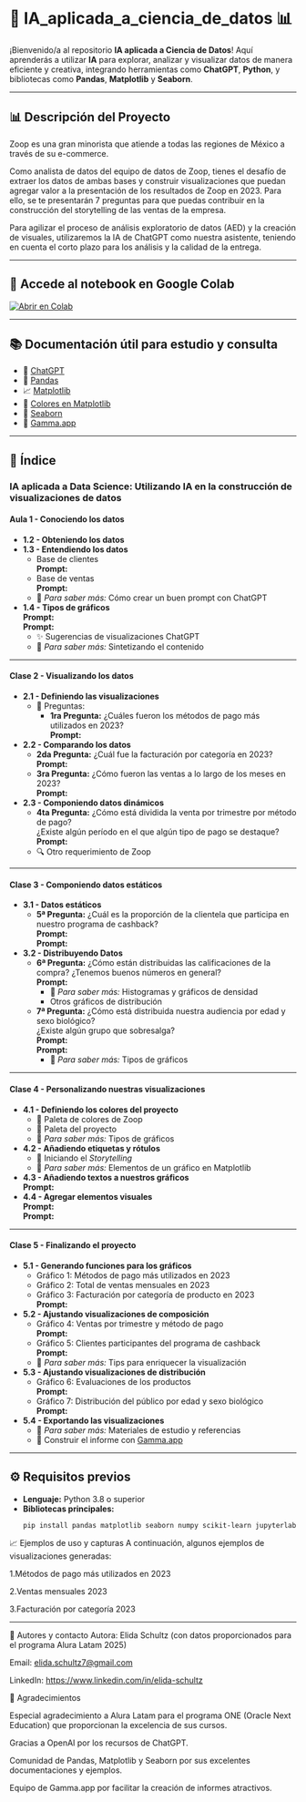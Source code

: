 # 🤖 IA_aplicada_a_ciencia_de_datos 📊
¡Bienvenido/a al repositorio **IA aplicada a Ciencia de Datos**! Aquí aprenderás a utilizar **IA** para explorar, analizar y visualizar datos de manera eficiente y creativa, integrando herramientas como **ChatGPT**, **Python**, y bibliotecas como **Pandas**, **Matplotlib** y **Seaborn**.

---

## 📊 Descripción del Proyecto

Zoop es una gran minorista que atiende a todas las regiones de México a través de su e-commerce.

Como analista de datos del equipo de datos de Zoop, tienes el desafío de extraer los datos de ambas bases y construir visualizaciones que puedan agregar valor a la presentación de los resultados de Zoop en 2023. Para ello, se te presentarán 7 preguntas para que puedas contribuir en la construcción del storytelling de las ventas de la empresa.

Para agilizar el proceso de análisis exploratorio de datos (AED) y la creación de visuales, utilizaremos la IA de ChatGPT como nuestra asistente, teniendo en cuenta el corto plazo para los análisis y la calidad de la entrega.

---
## 🚀 Accede al notebook en Google Colab 

[![Abrir en Colab](https://colab.research.google.com/assets/colab-badge.svg)](https://colab.research.google.com/github/evs-11/IA_aplicada_a-_la_ciencia_de_datos/blob/main/IA_aplicada.ipynb)

---

## 📚 Documentación útil para estudio y consulta

- 🤖 [ChatGPT](https://chatgpt.com/)  
- 🐼 [Pandas](https://pandas.pydata.org/)  
- 📈 [Matplotlib](https://matplotlib.org/stable/)  
- 🎨 [Colores en Matplotlib](https://matplotlib.org/stable/gallery/color/named_colors.html)  
- 🌊 [Seaborn](https://seaborn.pydata.org/)  
- 🧩 [Gamma.app](https://gamma.app/)  

---

## 📑 Índice

### IA aplicada a Data Science: Utilizando IA en la construcción de visualizaciones de datos

#### Aula 1 - Conociendo los datos
- **1.2 - Obteniendo los datos**  
- **1.3 - Entendiendo los datos**  
  - Base de clientes  
    **Prompt:**  
  - Base de ventas  
    **Prompt:**  
  - 📌 *Para saber más:* Cómo crear un buen prompt con ChatGPT  
- **1.4 - Tipos de gráficos**  
  **Prompt:**  
  **Prompt:**  
  - ✨ Sugerencias de visualizaciones ChatGPT  
  - 📌 *Para saber más:* Sintetizando el contenido  

---

#### Clase 2 - Visualizando los datos
- **2.1 - Definiendo las visualizaciones**  
  - 🧠 Preguntas:  
    - **1ra Pregunta:** ¿Cuáles fueron los métodos de pago más utilizados en 2023?  
      **Prompt:**  
- **2.2 - Comparando los datos**  
  - **2da Pregunta:** ¿Cuál fue la facturación por categoría en 2023?  
    **Prompt:**  
  - **3ra Pregunta:** ¿Cómo fueron las ventas a lo largo de los meses en 2023?  
    **Prompt:**  
- **2.3 - Componiendo datos dinámicos**  
  - **4ta Pregunta:** ¿Cómo está dividida la venta por trimestre por método de pago?  
    ¿Existe algún período en el que algún tipo de pago se destaque?  
    **Prompt:**  
  - 🔍 Otro requerimiento de Zoop  

---

#### Clase 3 - Componiendo datos estáticos
- **3.1 - Datos estáticos**  
  - **5ª Pregunta:** ¿Cuál es la proporción de la clientela que participa en nuestro programa de cashback?  
    **Prompt:**  
    **Prompt:**  
- **3.2 - Distribuyendo Datos**  
  - **6ª Pregunta:** ¿Cómo están distribuidas las calificaciones de la compra? ¿Tenemos buenos números en general?  
    **Prompt:**  
    - 📌 *Para saber más:* Histogramas y gráficos de densidad  
    - Otros gráficos de distribución  
  - **7ª Pregunta:** ¿Cómo está distribuida nuestra audiencia por edad y sexo biológico?  
    ¿Existe algún grupo que sobresalga?  
    **Prompt:**  
    **Prompt:**  
    - 📌 *Para saber más:* Tipos de gráficos  

---

#### Clase 4 - Personalizando nuestras visualizaciones
- **4.1 - Definiendo los colores del proyecto**  
  - 🎨 Paleta de colores de Zoop  
  - 🎨 Paleta del proyecto  
  - 📌 *Para saber más:* Tipos de gráficos  
- **4.2 - Añadiendo etiquetas y rótulos**  
  - 🧾 Iniciando el *Storytelling*  
  - 📌 *Para saber más:* Elementos de un gráfico en Matplotlib  
- **4.3 - Añadiendo textos a nuestros gráficos**  
  **Prompt:**  
- **4.4 - Agregar elementos visuales**  
  **Prompt:**  
  **Prompt:**  

---

#### Clase 5 - Finalizando el proyecto
- **5.1 - Generando funciones para los gráficos**  
  - Gráfico 1: Métodos de pago más utilizados en 2023  
  - Gráfico 2: Total de ventas mensuales en 2023  
  - Gráfico 3: Facturación por categoría de producto en 2023  
    **Prompt:**  
- **5.2 - Ajustando visualizaciones de composición**  
  - Gráfico 4: Ventas por trimestre y método de pago  
    **Prompt:**  
  - Gráfico 5: Clientes participantes del programa de cashback  
    **Prompt:**  
  - 📌 *Para saber más:* Tips para enriquecer la visualización  
- **5.3 - Ajustando visualizaciones de distribución**  
  - Gráfico 6: Evaluaciones de los productos  
    **Prompt:**  
  - Gráfico 7: Distribución del público por edad y sexo biológico  
    **Prompt:**  
- **5.4 - Exportando las visualizaciones**  
  - 📌 *Para saber más:* Materiales de estudio y referencias  
  - 🧾 Construir el informe con [Gamma.app](https://gamma.app/)  

---

## ⚙️ Requisitos previos

- **Lenguaje:** Python 3.8 o superior  
- **Bibliotecas principales:**  
  ```bash
  pip install pandas matplotlib seaborn numpy scikit-learn jupyterlab
  
📈 Ejemplos de uso y capturas
A continuación, algunos ejemplos de visualizaciones generadas:

1.Métodos de pago más utilizados en 2023

2.Ventas mensuales 2023

3.Facturación por categoría 2023

---

👥 Autores y contacto
Autora: Elida Schultz (con datos proporcionados para el programa Alura Latam 2025)

Email: elida.schultz7@gmail.com

LinkedIn: https://www.linkedin.com/in/elida-schultz

🎉 Agradecimientos

Especial agradecimiento a Alura Latam para el programa ONE (Oracle Next Education) que proporcionan la excelencia de sus cursos.

Gracias a OpenAI por los recursos de ChatGPT.

Comunidad de Pandas, Matplotlib y Seaborn por sus excelentes documentaciones y ejemplos.

Equipo de Gamma.app por facilitar la creación de informes atractivos.
